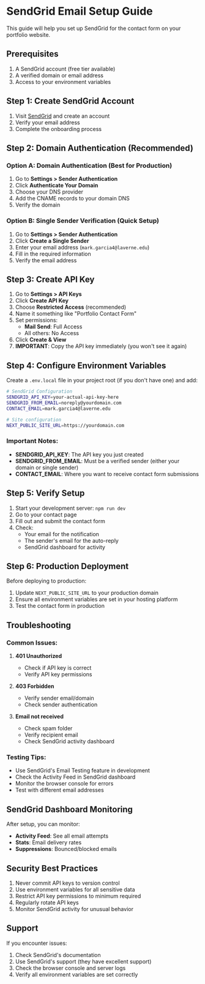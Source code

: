 # SendGrid Email Setup Guide

This guide will help you set up SendGrid for the contact form on your portfolio website.

## Prerequisites

1. A SendGrid account (free tier available)
2. A verified domain or email address
3. Access to your environment variables

## Step 1: Create SendGrid Account

1. Visit [SendGrid](https://sendgrid.com) and create an account
2. Verify your email address
3. Complete the onboarding process

## Step 2: Domain Authentication (Recommended)

### Option A: Domain Authentication (Best for Production)
1. Go to **Settings > Sender Authentication**
2. Click **Authenticate Your Domain**
3. Choose your DNS provider
4. Add the CNAME records to your domain DNS
5. Verify the domain

### Option B: Single Sender Verification (Quick Setup)
1. Go to **Settings > Sender Authentication**
2. Click **Create a Single Sender**
3. Enter your email address (`mark.garcia4@laverne.edu`)
4. Fill in the required information
5. Verify the email address

## Step 3: Create API Key

1. Go to **Settings > API Keys**
2. Click **Create API Key**
3. Choose **Restricted Access** (recommended)
4. Name it something like "Portfolio Contact Form"
5. Set permissions:
   - **Mail Send**: Full Access
   - All others: No Access
6. Click **Create & View**
7. **IMPORTANT**: Copy the API key immediately (you won't see it again)

## Step 4: Configure Environment Variables

Create a `.env.local` file in your project root (if you don't have one) and add:

```bash
# SendGrid Configuration
SENDGRID_API_KEY=your-actual-api-key-here
SENDGRID_FROM_EMAIL=noreply@yourdomain.com
CONTACT_EMAIL=mark.garcia4@laverne.edu

# Site configuration
NEXT_PUBLIC_SITE_URL=https://yourdomain.com
```

### Important Notes:

- **SENDGRID_API_KEY**: The API key you just created
- **SENDGRID_FROM_EMAIL**: Must be a verified sender (either your domain or single sender)
- **CONTACT_EMAIL**: Where you want to receive contact form submissions

## Step 5: Verify Setup

1. Start your development server: `npm run dev`
2. Go to your contact page
3. Fill out and submit the contact form
4. Check:
   - Your email for the notification
   - The sender's email for the auto-reply
   - SendGrid dashboard for activity

## Step 6: Production Deployment

Before deploying to production:

1. Update `NEXT_PUBLIC_SITE_URL` to your production domain
2. Ensure all environment variables are set in your hosting platform
3. Test the contact form in production

## Troubleshooting

### Common Issues:

1. **401 Unauthorized**
   - Check if API key is correct
   - Verify API key permissions

2. **403 Forbidden**
   - Verify sender email/domain
   - Check sender authentication

3. **Email not received**
   - Check spam folder
   - Verify recipient email
   - Check SendGrid activity dashboard

### Testing Tips:

- Use SendGrid's Email Testing feature in development
- Check the Activity Feed in SendGrid dashboard
- Monitor the browser console for errors
- Test with different email addresses

## SendGrid Dashboard Monitoring

After setup, you can monitor:
- **Activity Feed**: See all email attempts
- **Stats**: Email delivery rates
- **Suppressions**: Bounced/blocked emails

## Security Best Practices

1. Never commit API keys to version control
2. Use environment variables for all sensitive data
3. Restrict API key permissions to minimum required
4. Regularly rotate API keys
5. Monitor SendGrid activity for unusual behavior

## Support

If you encounter issues:
1. Check SendGrid's documentation
2. Use SendGrid's support (they have excellent support)
3. Check the browser console and server logs
4. Verify all environment variables are set correctly 